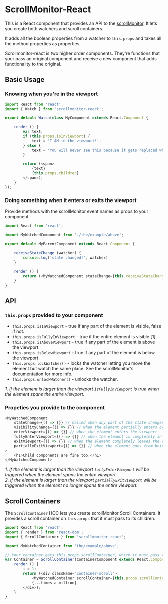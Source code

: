 # ScrollMonitor-React

This is a React component that provides an API to the [scrollMonitor](https://github.com/stutrek/scrollMonitor). It lets you create both watchers and scroll containers.

It adds all the boolean properties from a watcher to `this.props` and takes all the method properties as properties.

Scrollmonitor-react is two higher order components. They're functions that your pass an original component and receive a new component that adds functionality to the original.

## Basic Usage

### Knowing when you're in the viewport
```javascript
import React from 'react';
import { Watch } from 'scrollmonitor-react';

export default Watch(class MyComponent extends React.Component {

	render () {
		var text;
		if (this.props.isInViewport) {
			text = 'I AM in the viewport!';
		} else {
			text = 'You will never see this because it gets replaced when it enters the viewport.'
		}

		return (<span>
			{text}
			{this.props.children}
		</span>);
	}
});
```
### Doing something when it enters or exits the viewport

Provide methods with the scrollMonitor event names as props to your component.

```javascript
import React from 'react';

import MyWatchedComponent from './the/example/above';

export default MyParentComponent extends React.Component {
	
	receiveStateChange (watcher) {
		console.log('state changed!', watcher)
	}

	render () {
		return (<MyWatchedComponent stateChange={this.receiveStateChange} />)
	}
}
```

## API

### `this.props` provided to your component

* `this.props.isInViewport` - true if any part of the element is visible, false if not.
* `this.props.isFullyInViewport` - true if the entire element is visible [1].
* `this.props.isAboveViewport` - true if any part of the element is above the viewport.
* `this.props.isBelowViewport` - true if any part of the element is below the viewport.
* `this.props.lockWatcher()` - locks the watcher letting you move the element but watch the same place. See the scrollMonitor's documentation for more info.
* `this.props.unlockWatcher()` - unlocks the watcher.

_1. If the element is larger than the viewport `isFullyInViewport` is true when the element spans the entire viewport._

### Propeties you provide to the component

```javascript
<MyWatchedComponent
	stateChange={() => {}} // Called when any part of the state changes.
	visibilityChange={() => {}} // when the element partially enters or fully exits the viewport.
	enterViewport={() => {}} // when the element enters the viewport.
	fullyEnterViewport={() => {}} // when the element is completely in the viewport [1].
	exitViewport={() => {}} // when the element completely leaves the viewport.
	partiallyExitViewport={() => {}} // when the element goes from being fully in the viewport to only partially [2]
>
	<h1>Child components are fine too.</h1>
</MyWatchedComponent>
```

_1. If the element is larger than the viewport `fullyEnterViewport` will be triggered when the element spans the entire viewport._  
_2. If the element is larger than the viewport `partiallyExitViewport` will be triggered when the element no longer spans the entire viewport._

## Scroll Containers

The `ScrollContainer` HOC lets you create scrollMonitor Scroll Containers. It provides a scroll container on `this.props` that it must pass to its children.

```javascript
import React from 'react';
import { render } from 'react-dom';
import { ScrollContainer } from 'scrollmonitor-react';

import MyWatchedContainer from 'the/example/above';

// Your container gets this.props.scrollContainer, which it must pass to the child components.
var Container = ScrollContainer(ContainerComponent extends React.Component {
	render () {
		i = 1;
		return (<div className="container-scroll">
			<MyWatchedContainer scrollContainer={this.props.scrollContainer}>{i++}</MyWatchedContainer>
			{...times a million}
		</div>);
	}
}
```


